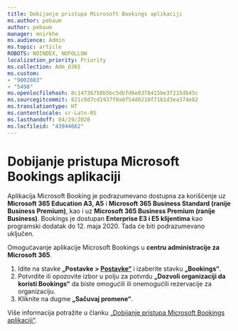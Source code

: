 ```yaml
---
title: Dobijanje pristupa Microsoft Bookings aplikaciji
ms.author: pebaum
author: pebaum
manager: mnirkhe
ms.audience: Admin
ms.topic: article
ROBOTS: NOINDEX, NOFOLLOW
localization_priority: Priority
ms.collection: Adm_O365
ms.custom:
- "9002883"
- "5498"
ms.openlocfilehash: 8c14736758b5bc5dbfd6e8378415be3f215db45c
ms.sourcegitcommit: 821c0d7cd1937f0a8f54d0210f71b1d3ea374e82
ms.translationtype: HT
ms.contentlocale: sr-Latn-RS
ms.lasthandoff: 04/29/2020
ms.locfileid: "43944662"
---
```

# <a name="get-access-to-microsoft-bookings"></a>Dobijanje pristupa Microsoft Bookings aplikaciji

Aplikacija Microsoft Booking je podrazumevano dostupna za korišćenje uz **Microsoft 365 Education A3, A5** i **Microsoft 365 Business Standard (ranije Business Premium)**, kao i uz **Microsoft 365 Business Premium (ranije Business)**. Bookings je dostupan **Enterprise E3 i E5 klijentima** kao programski dodatak do 12. maja 2020. Tada će biti podrazumevano uključen.

Omogućavanje aplikacije Microsoft Bookings u **centru administracije za Microsoft 365**.

1. Idite na stavke **„Postavke > [Postavke“](https://admin.microsoft.com/Adminportal/Home?source=applauncher#/Settings/Services)** i izaberite stavku **„Bookings“**.
2. Potvrdite ili opozovite izbor u polju za potvrdu **„Dozvoli organizaciji da koristi Bookings“** da biste omogućili ili onemogućili rezervacije za organizaciju.
3. Kliknite na dugme **„Sačuvaj promene“**.

Više informacija potražite u članku [„Dobijanje pristupa Microsoft Bookings aplikaciji“](https://support.microsoft.com/sr-latn-RS/office/get-access-to-microsoft-bookings-5382dc07-aaa5-45c9-8767-502333b214ce).
